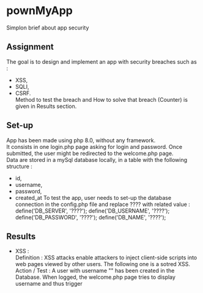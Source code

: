 # pownMyApp
Simplon brief about app security

## Assignment
The goal is to design and implement an app with security breaches such as :  
- XSS,  
- SQLI,  
- CSRF.  
Method to test the breach and How to solve that breach (Counter) is given in Results section.

## Set-up
App has been made using php 8.0, without any framework.  
It consists in one login.php page asking for login and password. Once submitted, the user might be redirected to the welcome.php page.  
Data are stored in a mySql database locally, in a table with the following structure :  
- id,  
- username,  
- password,  
- created_at
To test the app, user needs to set-up the database connection in the config.php file and replace ???? with related value :
define('DB_SERVER', '????');
define('DB_USERNAME', '????');
define('DB_PASSWORD', '????');
define('DB_NAME', '????');

## Results
- XSS :  
Definition : XSS attacks enable attackers to inject client-side scripts into web pages viewed by other users. The following one is a sotred XSS.  
Action / Test : A user with username "<script>alert('XSS');</script>" has been created in the Database. When logged, the welcome.php page tries to display username and thus trigger <script> with the alert('XSS').  
Counter : When displaying the username in welcome.php, "echo $_SESSION["username"];"  must be replaced by "echo htmlspecialchars($_SESSION["username"]);"  
- SQLI :  
Definition : SQL injection is a code injection technique used to attack data-driven applications, in which malicious SQL statements are inserted into an entry field for execution.  
Action / Test :  
Counter :
- CSRF :  
Definition : CSRF is a type of malicious exploit of a website where unauthorized commands are submitted from a user that the web application trusts.  
Action / Test :  
Counter :
